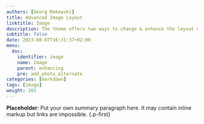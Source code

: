 ```yaml
---
authors: [Georg Makowski]
title: Advanced Image Layout
linktitle: Image
description: The theme offers two ways to change & enhance the layout of the image element
subtitle: false
date: 2023-08-07T16:31:37+02:00 
menu:
  doc:
    identifier: image
    name: Image
    parent: enhancing
    pre: add_photo_alternate
categories: [markdown]
tags: [image]
weight: 301
---
```


**Placeholder**: Put your own summary paragraph here. It may contain inline markup but links are impossible.
{.p-first}
<!--more-->
